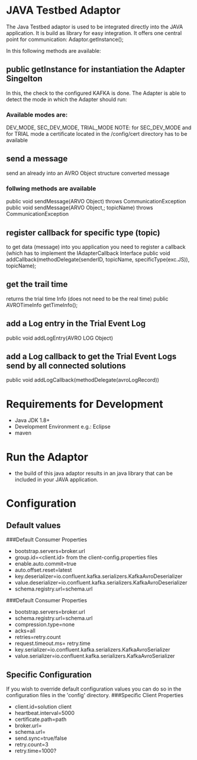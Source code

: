 # JAVA Testbed Adaptor
The Java Testbed adaptor is used to be integrated directly into the JAVA application. It is build as library for easy integration.
It offers one central point for communication: Adaptor.getInstance();

In this following methods are available:

## public getInstance for instantiation the Adapter Singelton
In this, the check to the configured KAFKA is done. The Adapter is able to detect the mode in which the Adapter should run:
### Available modes are:
DEV_MODE, SEC_DEV_MODE, TRIAL_MODE
NOTE: for SEC_DEV_MODE and for TRIAL mode a certificate located in the /config/cert directory has to be available

## send a message
send an already into an AVRO Object structure converted message
### follwing methods are available
public void sendMessage(ARVO Object) throws CommunicationException
public void sendMessage(ARVO Object,; topicName) throws CommunicationException


## register callback for specific type (topic)
to get data (message) into you application you need to register a callback (which has to implement the IAdapterCallback Interface
public void addCallback(methodDelegate(senderID, topicName, specificType(exc.JS)), topicName);


## get the trail time
returns the trial time Info (does not need to be the real time)
public AVROTimeInfo getTimeInfo();


## add a Log entry in the Trial Event Log
public void addLogEntry(AVRO LOG Object)

## add a Log callback to get the Trial Event Logs send by all connected solutions
public void addLogCallback(methodDelegate(avroLogRecord))


# Requirements for Development

* Java JDK 1.8+
* Development Environment e.g.: Eclipse
* maven

# Run the Adaptor

* the build of this java adaptor results in an java library that can be included in your JAVA application.

# Configuration

## Default values

###Default Consumer Properties
* bootstrap.servers=broker.url
* group.id=<client.id> from the client-config.properties files
* enable.auto.commit=true
* auto.offset.reset=latest
* key.deserializer=io.confluent.kafka.serializers.KafkaAvroDeserializer
* value.deserializer=io.confluent.kafka.serializers.KafkaAvroDeserializer
* schema.registry.url=schema.url

###Default Consumer Properties
* bootstrap.servers=broker.url
* schema.registry.url=schema.url
* compression.type=none
* acks=all
* retries=retry.count
* request.timeout.ms= retry.time
* key.serializer=io.confluent.kafka.serializers.KafkaAvroSerializer
* value.serializer=io.confluent.kafka.serializers.KafkaAvroSerializer

## Specific Configuration

If you wish to override default configuration values you can do so in the configuration files in the 'config' directory.
###Specific Client Properties
* client.id=solution client
* heartbeat.interval=5000
* certificate.path=path
* broker.url=
* schema.url=
* send.sync=true/false
* retry.count=3
* retry.time=1000?
